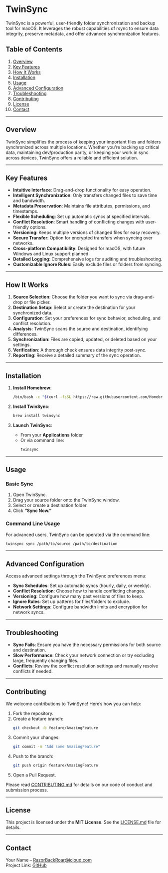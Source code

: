 # TwinSync

TwinSync is a powerful, user-friendly folder synchronization and backup tool for macOS. It leverages the robust capabilities of rsync to ensure data integrity, preserve metadata, and offer advanced synchronization features.

## Table of Contents

1. [Overview](#overview)  
2. [Key Features](#key-features)  
3. [How It Works](#how-it-works)  
4. [Installation](#installation)  
5. [Usage](#usage)  
6. [Advanced Configuration](#advanced-configuration)  
7. [Troubleshooting](#troubleshooting)  
8. [Contributing](#contributing)  
9. [License](#license)  
10. [Contact](#contact)  

---

## Overview

TwinSync simplifies the process of keeping your important files and folders synchronized across multiple locations. Whether you're backing up critical data, maintaining dev/production parity, or keeping your work in sync across devices, TwinSync offers a reliable and efficient solution.

---

## Key Features

- **Intuitive Interface**: Drag-and-drop functionality for easy operation.  
- **Intelligent Synchronization**: Only transfers changed files to save time and bandwidth.  
- **Metadata Preservation**: Maintains file attributes, permissions, and timestamps.  
- **Flexible Scheduling**: Set up automatic syncs at specified intervals.  
- **Conflict Resolution**: Smart handling of conflicting changes with user-friendly options.  
- **Versioning**: Keeps multiple versions of changed files for easy recovery.  
- **Secure Transfer**: Option for encrypted transfers when syncing over networks.  
- **Cross-platform Compatibility**: Designed for macOS, with future Windows and Linux support planned.  
- **Detailed Logging**: Comprehensive logs for auditing and troubleshooting.  
- **Customizable Ignore Rules**: Easily exclude files or folders from syncing.  

---

## How It Works

1. **Source Selection**: Choose the folder you want to sync via drag-and-drop or file picker.  
2. **Destination Setup**: Select or create the destination for your synchronized data.  
3. **Configuration**: Set your preferences for sync behavior, scheduling, and conflict resolution.  
4. **Analysis**: TwinSync scans the source and destination, identifying differences.  
5. **Synchronization**: Files are copied, updated, or deleted based on your settings.  
6. **Verification**: A thorough check ensures data integrity post-sync.  
7. **Reporting**: Receive a detailed summary of the sync operation.  

---

## Installation

1. **Install Homebrew**:  
   ```bash
   /bin/bash -c "$(curl -fsSL https://raw.githubusercontent.com/Homebrew/install/HEAD/install.sh)"
   ```

2. **Install TwinSync**:  
   ```bash
   brew install twinsync
   ```

3. **Launch TwinSync**:  
   - From your **Applications** folder  
   - Or via command line:  
     ```bash
     twinsync
     ```

---

## Usage

### Basic Sync

1. Open TwinSync.  
2. Drag your source folder onto the TwinSync window.  
3. Select or create a destination folder.  
4. Click **“Sync Now.”**

### Command Line Usage

For advanced users, TwinSync can be operated via the command line:

```bash
twinsync sync /path/to/source /path/to/destination
```

---

## Advanced Configuration

Access advanced settings through the TwinSync preferences menu:

- **Sync Schedules**: Set up automatic syncs (hourly, daily, or weekly).  
- **Conflict Resolution**: Choose how to handle conflicting changes.  
- **Versioning**: Configure how many past versions of files to keep.  
- **Ignore Rules**: Set up patterns for files/folders to exclude.  
- **Network Settings**: Configure bandwidth limits and encryption for network syncs.  

---

## Troubleshooting

- **Sync Fails**: Ensure you have the necessary permissions for both source and destination.  
- **Slow Performance**: Check your network connection or try excluding large, frequently changing files.  
- **Conflicts**: Review the conflict resolution settings and manually resolve conflicts if needed.  

---

## Contributing

We welcome contributions to TwinSync! Here’s how you can help:

1. Fork the repository.  
2. Create a feature branch:  
   ```bash
   git checkout -b feature/AmazingFeature
   ```
3. Commit your changes:  
   ```bash
   git commit -m "Add some AmazingFeature"
   ```
4. Push to the branch:  
   ```bash
   git push origin feature/AmazingFeature
   ```
5. Open a Pull Request.

Please read [CONTRIBUTING.md](CONTRIBUTING.md) for details on our code of conduct and submission process.

---

## License

This project is licensed under the **MIT License**. See the [LICENSE.md](LICENSE.md) file for details.

---

## Contact

Your Name – [RazorBackRoar@icloud.com](mailto:RazorBackRoar@icloud.com)  
Project Link: [GitHub](https://github.com/RazorBackRoar/twinsync)
